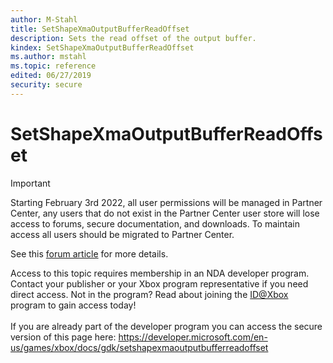 ```yaml
---
author: M-Stahl
title: SetShapeXmaOutputBufferReadOffset
description: Sets the read offset of the output buffer.
kindex: SetShapeXmaOutputBufferReadOffset
ms.author: mstahl
ms.topic: reference
edited: 06/27/2019
security: secure
---
```


# SetShapeXmaOutputBufferReadOffset
> [!IMPORTANT]
> Starting February 3rd 2022, all user permissions will be managed in Partner Center, any users that do not exist in the Partner Center user store will lose access to forums, secure documentation, and downloads. To maintain access all users should be migrated to Partner Center. <p></p>See this <a href="https://forums.xboxlive.com/articles/132187/breaking-change-user-access-for-forums-secure-docu.html">forum article</a> for more details.  

 Access to this topic requires membership in an NDA developer program. Contact your publisher or your Xbox program representative if you need direct access. Not in the program? Read about joining the <a href="https://www.xbox.com/Developers/id">ID@Xbox</a> program to gain access today!  <br/><br/>If you are already part of the developer program you can access the secure version of this page here: <a target="_blank" href="https://developer.microsoft.com/en-us/games/xbox/docs/gdk/setshapexmaoutputbufferreadoffset">https://developer.microsoft.com/en-us/games/xbox/docs/gdk/setshapexmaoutputbufferreadoffset</a>